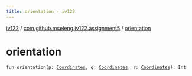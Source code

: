```yaml
---
title: orientation - iv122
---
```


[iv122](../index.md) / [com.github.mseleng.iv122.assignment5](index.md) / [orientation](.)

# orientation

`fun orientation(p: `[`Coordinates`](../com.github.mseleng.iv122.util/-coordinates/index.md)`, q: `[`Coordinates`](../com.github.mseleng.iv122.util/-coordinates/index.md)`, r: `[`Coordinates`](../com.github.mseleng.iv122.util/-coordinates/index.md)`): Int`